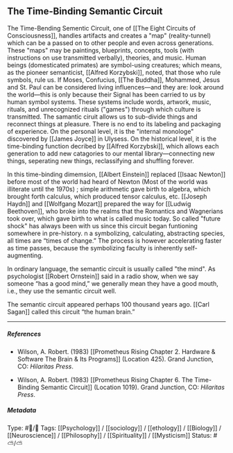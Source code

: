 ## The Time-Binding Semantic Circuit  # 

The Time-Bending Sementic Circuit, one of [[The Eight Circuits of Consciousness]], handles artifacts and creates a "map" (reality-tunnel) which can be a passed on to other people and even across generations. These "maps" may be paintings, blueprints, concepts, tools (with instructions on use transmitted verbally), theories, and music. Human beings (domesticated primates) are symbol-using creatures; which means, as the pioneer semanticist, [[Alfred Korzybski]], noted, that those who rule symbols, rule us. If Moses, Confucius, [[The Buddha]], Mohammed, Jesus and St. Paul can be considered living influences—and they are: look around the world—this is only because their Signal has been carried to us by human symbol systems. These systems include words, artwork, music, rituals, and unrecognized rituals ("games") through which culture is transmitted. The samantic ciruit allows us to sub-divide things and reconnect things at pleasure. There is no end to its labeling and packaging of experience. On the personal level, it is the "internal monologe" discovered by [[James Joyce]] in Ulysess. On the historical level, it is the time-binding function decribed by [[Alfred Korzybski]], which allows each generation to add new catagories to our mental library—connecting new things, seperating new things, reclassifying and shuffling forever.

In this time-binding dimemsion, [[Albert Einstein]] replaced [[Isaac Newton]] before most of the world had heard of Newton (Most of the world was illiterate until the 1970s) ; simple arithmetic gave birth to algebra, which brought forth calculus, which produced tensor calculus, etc. [[Joseph Haydn]] and [[Wolfgang Mozart]] prepared the way for [[Ludwig Beethoven]], who broke into the realms that the Romantics and Wagnerians took over, which gave birth to what is called music today. So called "future shock" has always been with us since this circuit began funtioning somewhere in pre-history. n a symbolizing, calculating, abstracting species, all times are “times of change.” The process is however accelerating faster as time passes, because the symbolizing faculty is inherently self-augmenting.

In ordinary language, the semantic circuit is usually called "the mind". As psychologist [[Robert Ornstein]] said in a radio show, when we say someone “has a good mind,” we generally mean they have a good mouth, i.e., they use the semantic circuit well.

The semantic circuit appeared perhaps 100 thousand years ago. [[Carl Sagan]] called this circuit “the human brain.”

___

##### References

- Wilson, A. Robert. (1983) [[Prometheus Rising Chapter 2. Hardware & Software The Brain & Its Programs]] (Location 425). Grand Junction, CO: _Hilaritas Press_.


- Wilson, A. Robert. (1983) [[Prometheus Rising Chapter 6. The Time-Binding Semantic Circuit]] (Location 1019). Grand Junction, CO: _Hilaritas Press_.

##### Metadata

Type: #🔵/🔵 
Tags: [[Psychology]] / [[sociology]] / [[ethology]] / [[Biology]] / [[Neuroscience]] / [[Philosophy]] / [[Spirituality]] / [[Mysticism]] 
Status: #⛅️/⛅️ 